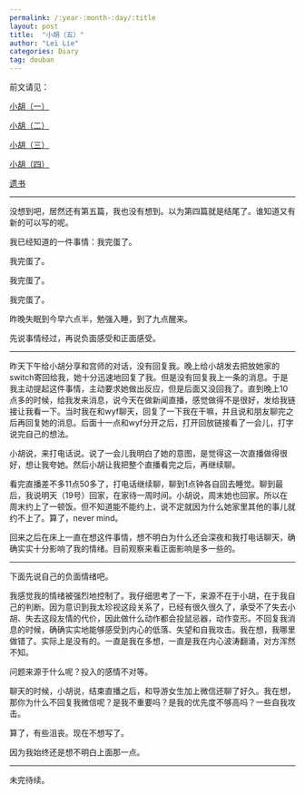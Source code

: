 ```yaml
---
permalink: /:year-:month-:day/:title
layout: post
title:  "小胡（五）"
author: "Lei Lie"
categories: Diary
tag: douban
---
```


前文请见：

[小胡（一）](https://luwin1127.github.io/douban/2020-01-19/Diary-Hu)

[小胡（二）](https://luwin1127.github.io/douban/2023-02-15/Diary-Hu)

[小胡（三）](https://luwin1127.github.io/douban/2023-04-02/Diary-Hu)

[小胡（四）](https://luwin1127.github.io/douban/2023-06-24/Diary-Hu)

[遗书](https://leilie.top/douban/2023-02-13/Diary)

---

没想到吧，居然还有第五篇，我也没有想到。以为第四篇就是结尾了。谁知道又有新的可以写的呢。

我已经知道的一件事情：我完蛋了。

我完蛋了。

我完蛋了。

我完蛋了。

昨晚失眠到今早六点半，勉强入睡，到了九点醒来。

先说事情经过，再说负面感受和正面感受。

---

昨天下午给小胡分享和宫师的对话，没有回复我。晚上给小胡发去把放她家的switch寄回给我，她十分迅速地回复了我。但是没有回复我上一条的消息。于是我主动提起这件事情，主动要求她做出反应，但是后面又没回我了。直到晚上10点多的时候，给我发来消息，说今天在做新闻直播，感觉做得不是很好，发给我链接让我看一下。当时我在和wyf聊天，回复了一下我在干嘛，并且说和朋友聊完之后再回复她的消息。后面十一点和wyf分开之后，打开回放链接看了一会儿，打字说完自己的想法。

小胡说，来打电话说。说了一会儿我明白了她的意图，是觉得这一次直播做得很好，想让我夸她。然后小胡让我把整个直播看完之后，再继续聊。

看完直播差不多11点50多了，打电话继续聊，聊到1点钟各自回去睡觉。聊到最后，我说明天（19号）回家，在家待一周时间。小胡说，周末她也回家。所以在周末约上了一顿饭。但不知道能不能约上，说不定就因为什么她家里其他的事儿就约不上了。算了，never mind。

回来之后在床上一直在想这件事情，想不明白为什么还会深夜和我打电话聊天，确确实实十分影响了我的情绪。目前观察来看正面影响是多一些的。

---

下面先说自己的负面情绪吧。

我感觉我的情绪被强烈地控制了。我仔细思考了一下，来源不在于小胡，在于我自己的判断。因为意识到我太珍视这段关系了，已经有很久很久了，承受不了失去小胡、失去这段友情的代价，因此做什么动作都会投鼠忌器，动作变形。不回复我消息的时候，确确实实地能够感受到内心的低落、失望和自我攻击。我在想，我哪里做错了。实际上是没有的。一直是我在多想，一直是我在内心波涛翻涌，对方浑然不知。

问题来源于什么呢？投入的感情不对等。

聊天的时候，小胡说，结束直播之后，和导游女生加上微信还聊了好久。我在想，那你为什么不回复我微信呢？是我不重要吗？是我的优先度不够高吗？一些自我攻击。

算了，有些沮丧。现在不想写了。

因为我始终还是想不明白上面那一点。

---

未完待续。
